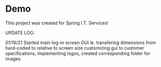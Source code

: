 # Demo
This project was created for Spring I.T. Services!

UPDATE LOG:

01/19/21
    Started main log-in screen GUI
        ie. transfering dimensions from hard-coded to relative to screen size
            customizing gui to customer specifications, implementing logos, created corresponding folder for images
    